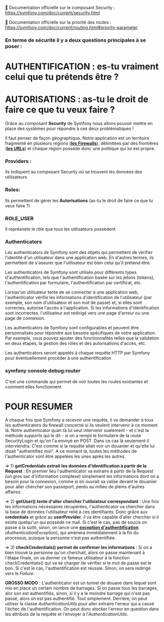 📖 Documentation officielle sur le composant Security : https://symfony.com/doc/current/security.html 

📖 Documentation officielle sur la priorité des routes : https://symfony.com/doc/current/routing.html#priority-parameter


### En terme de sécurité il y a deux questions principales à se poser :

# AUTHENTIFICATION : es-tu vraiment celui que tu prétends être ? 

# AUTORISATIONS : as-tu le droit de faire ce que tu veux faire ? 

Grâce au composant **Security** de Symfony nous allons pouvoir mettre en place des systèmes pour répondre à ces deux problématiques !

Il faut penser de façon géographique. Notre application est un territoire fragmenté en plusieurs régions (<u>**les Firewalls**</u>), délimitées par des frontières (<u>**les URLs**</u>) et chaque région possède donc une politique qui lui est propre. 


### Providers :
Ils indiquent au composant Security où se trouvent les données des utilisateurs

### Roles:
Ils permettent de gérer les **Autorisations** (as-tu le droit de faire ce que tu veux faire ?)

### ROLE_USER
Il représnete le rôle que tous les utilisateurs possèdent

### Authenticators
Les authenticators de Symfony sont des objets qui permettent de vérifier l'identité d'un utilisateur dans une application web. En d'autres termes, ils permettent de s'assurer que l'utilisateur est bien celui qu'il prétend être.

Les authenticators de Symfony sont utilisés pour différents types d'authentification, tels que l'authentification basée sur les jetons (tokens), l'authentification par formulaire, l'authentification par certificat, etc.

Lorsqu'un utilisateur tente de se connecter à une application web, l'authenticator vérifie les informations d'identification de l'utilisateur (par exemple, son nom d'utilisateur et son mot de passe) et, si elles sont correctes, autorise l'accès à l'application. Si les informations d'identification sont incorrectes, l'utilisateur est redirigé vers une page d'erreur ou une page de connexion.

Les authenticators de Symfony sont configurables et peuvent être personnalisés pour répondre aux besoins spécifiques de votre application. Par exemple, vous pouvez ajouter des fonctionnalités telles que la validation en deux étapes, la gestion des rôles et des autorisations d'accès, etc.

Les authenticators seront appelés à chaque requête HTTP par Symfony pour éventuellement procéder à une authentification

### symfony console debug:router
C'est une commande qui permet de voir toutes les routes existantes et comment elles fonctionnent


# POUR RESUMER 

A chaque fois que Symfony a recevoir une requête, il va demander à tous les authenticators du firewall concerné si ils veulent intervenir à ce moment là. Notre authenticator quan tà lui veut intervenir suelement - et c'est la méthode *supports* qui le dit - si on a rempli le formulaire de la route SecurityLogin et qu'on l'a envoyé en POST. Dans ce cas là seulement il interviendra. C'est comme si la requête allait voir un douanier et qu'elle lui disait "authentifiez moi". A ce moment là, toutes les méthodes de l'authenticator vont être appelées les unes après les autres. 

=> 1) **getCredentials extrait les données d'identification à partir de la Request** : En premier lieu l'authenticator va extraire à partir de la Request (un gros sac d'information complexe) simplement les informations dont on a besoin pour la connexion, comme si on ouvrait sa valise devant le douanier pour aller chercher son passeport, perdu au milieu de pleins d'autres affaires. 

=> 2) **getUser() tente d'aller chercher l'utilsiateur correspondant** : Une fois les informations nécessaires récupérées, l'authenticator va chercher dans la base de données l'utilisateur relié à ces identifiants. Donc grâce aux **credentials** et grâce au **userProvider**, il va être capable d'aller chercher si il existe quelqu'un qui possède ce mail. Si c'est le cas, pas de soucis on passe à la suite, sinon, on lance une <u>**exception d'authentification**</u> (*AuthenticationException*), qui amènera immédiatement à la fin du processus, puisque la personne n'est pas authentifiée.

=> 3) **checkCredentials() permet de confirmer les informations** : Si on a bien trouvé la personne qu'on cherchait, alors on passe maintenant à l'étape finale, on va donner ce fameux utilisateur à la fonction checkCredentials() qui va se charger de vérifier si le mot de passe est le bon. Si c'est le cas, l'authentification est réussie. Sinon, on sera redirigé vers le *Failure*. 

**GROSSO MODO** : L'authenticator est un tunnel de douane dans lequel sont mis en place un certain nombre de barrages. Si on passe tous les barrages, alor son est authentifiés, sinon, si il y a le moindre barrage qui n'est pas passé, alors on est pas authentifié. Tout simplement. Derrière, on peut utiliser la classe *AuthenticationUtils* pour aller extraire l'erreur qui a causé l'échec de l'authentification. On peut donc stocker l'erreur en question dans les attributs de la requête et l'envoyer à l'*AuthenticationUtils*. 